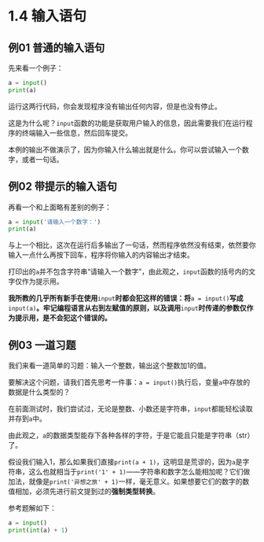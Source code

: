 # 1.4 输入语句

## 例01 普通的输入语句

先来看一个例子：

```python
a = input()
print(a)
```

运行这两行代码，你会发现程序没有输出任何内容，但是也没有停止。

这是为什么呢？`input`函数的功能是获取用户输入的信息，因此需要我们在运行程序的终端输入一些信息，然后回车提交。

本例的输出不做演示了，因为你输入什么输出就是什么。你可以尝试输入一个数字，或者一句话。

## 例02 带提示的输入语句

再看一个和上面略有差别的例子：

```python
a = input('请输入一个数字：')
print(a)
```

与上一个相比，这次在运行后多输出了一句话，然而程序依然没有结束，依然要你输入一点什么再按下回车，程序将你输入的内容输出才结束。

打印出的`a`并不包含字符串“请输入一个数字”，由此观之，`input`函数的括号内的文字仅作为提示用。

**我所教的几乎所有新手在使用**`input`**时都会犯这样的错误：将**`a = input()`**写成**`input(a)`**。牢记编程语言从右到左赋值的原则，以及调用**`input`**时传递的参数仅作为提示用，是不会犯这个错误的。**

## 例03 一道习题

我们来看一道简单的习题：输入一个整数，输出这个整数加1的值。

要解决这个问题，请我们首先思考一件事：`a = input()`执行后，变量`a`中存放的数据是什么类型的？

在前面测试时，我们尝试过，无论是整数、小数还是字符串，`input`都能轻松读取并存到`a`中。

由此观之，`a`的数据类型能存下各种各样的字符，于是它能且只能是字符串（str）了。

假设我们输入1，那么如果我们直接`print(a + 1)`，这明显是荒谬的，因为`a`是字符串，这么也就相当于`print('1' + 1)`——字符串和数字怎么能相加呢？它们做加法，就像是`print('异想之旅' + 1)`一样，毫无意义。如果想要它们的数字的数值相加，必须先进行前文提到过的**强制类型转换**。

参考题解如下：

```python
a = input()
print(int(a) + 1)
```
